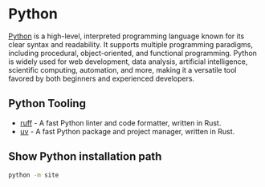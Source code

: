 # Python

[Python](https://www.python.org/) is a high-level, interpreted programming language known for its clear syntax
and readability. It supports multiple programming paradigms, including procedural, object-oriented, and functional
programming. Python is widely used for web development, data analysis, artificial intelligence, scientific computing,
automation, and more, making it a versatile tool favored by both beginners and experienced developers.

## Python Tooling

* [ruff](https://github.com/astral-sh/ruff) - A fast Python linter and code formatter, written in Rust.
* [uv](https://github.com/astral-sh/uv) - A fast Python package and project manager, written in Rust.

## Show Python installation path

```bash
python -m site
```
